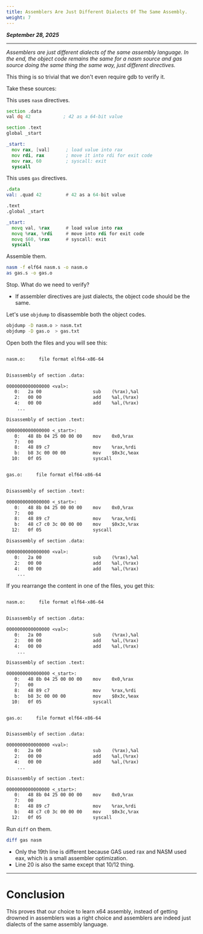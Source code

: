 ```yaml
---
title: Assemblers Are Just Different Dialects Of The Same Assembly.
weight: 7
---
```


***September 28, 2025***

---

*Assemblers are just different dialects of the same assembly language. In the end, the object code remains the same for a nasm source and gas source doing the same thing the same way, just different directives.*

This thing is so trivial that we don't even require gdb to verify it.

Take these sources:

This uses `nasm` directives.
```asm {filename=nasm.s}
section .data
val dq 42            ; 42 as a 64-bit value

section .text
global _start

_start:
  mov rax, [val]      ; load value into rax
  mov rdi, rax        ; move it into rdi for exit code
  mov rax, 60         ; syscall: exit
  syscall

```

This uses `gas` directives.
```asm {filename=gas.s}
.data
val: .quad 42         # 42 as a 64-bit value

.text
.global _start

_start:
  movq val, %rax      # load value into rax
  movq %rax, %rdi     # move into rdi for exit code
  movq $60, %rax      # syscall: exit
  syscall

```

Assemble them.
```bash
nasm -f elf64 nasm.s -o nasm.o
as gas.s -o gas.o
```

Stop. What do we need to verify?
- If assembler directives are just dialects, the object code should be the same.

Let's use `objdump` to disassemble both the object codes.

```bash
objdump -D nasm.o > nasm.txt
objdump -D gas.o  > gas.txt
```

Open both the files and you will see this:

```txt {filename=nasm.txt}

nasm.o:     file format elf64-x86-64


Disassembly of section .data:

0000000000000000 <val>:
   0:	2a 00                	sub    (%rax),%al
   2:	00 00                	add    %al,(%rax)
   4:	00 00                	add    %al,(%rax)
	...

Disassembly of section .text:

0000000000000000 <_start>:
   0:	48 8b 04 25 00 00 00 	mov    0x0,%rax
   7:	00 
   8:	48 89 c7             	mov    %rax,%rdi
   b:	b8 3c 00 00 00       	mov    $0x3c,%eax
  10:	0f 05                	syscall

```

```txt {filename=gas.txt}

gas.o:     file format elf64-x86-64


Disassembly of section .text:

0000000000000000 <_start>:
   0:	48 8b 04 25 00 00 00 	mov    0x0,%rax
   7:	00 
   8:	48 89 c7             	mov    %rax,%rdi
   b:	48 c7 c0 3c 00 00 00 	mov    $0x3c,%rax
  12:	0f 05                	syscall

Disassembly of section .data:

0000000000000000 <val>:
   0:	2a 00                	sub    (%rax),%al
   2:	00 00                	add    %al,(%rax)
   4:	00 00                	add    %al,(%rax)
	...

```

If you rearrange the content in one of the files, you get this:
```txt {filename=nasm.txt}

nasm.o:     file format elf64-x86-64


Disassembly of section .data:

0000000000000000 <val>:
   0:	2a 00                	sub    (%rax),%al
   2:	00 00                	add    %al,(%rax)
   4:	00 00                	add    %al,(%rax)
	...

Disassembly of section .text:

0000000000000000 <_start>:
   0:	48 8b 04 25 00 00 00 	mov    0x0,%rax
   7:	00 
   8:	48 89 c7             	mov    %rax,%rdi
   b:	b8 3c 00 00 00       	mov    $0x3c,%eax
  10:	0f 05                	syscall

```

```txt {filename=gas.txt}

gas.o:     file format elf64-x86-64


Disassembly of section .data:

0000000000000000 <val>:
   0:	2a 00                	sub    (%rax),%al
   2:	00 00                	add    %al,(%rax)
   4:	00 00                	add    %al,(%rax)
	...

Disassembly of section .text:

0000000000000000 <_start>:
   0:	48 8b 04 25 00 00 00 	mov    0x0,%rax
   7:	00 
   8:	48 89 c7             	mov    %rax,%rdi
   b:	48 c7 c0 3c 00 00 00 	mov    $0x3c,%rax
  12:	0f 05                	syscall

```

Run `diff` on them.
```bash
diff gas nasm
```
- Only the 19th line is different because GAS used rax and NASM used eax, which is a small assembler optimization.
- Line 20 is also the same except that 10/12 thing.

---

# Conclusion

This proves that our choice to learn x64 assembly, instead of getting drowned in assemblers was a right choice and assemblers are indeed just dialects of the same assembly language.